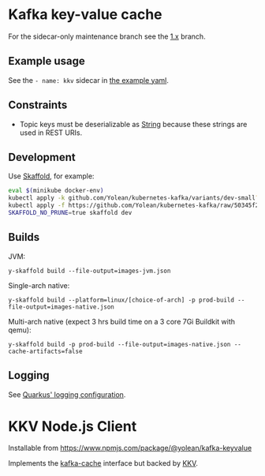 
# Kafka key-value cache

For the sidecar-only maintenance branch see the [1.x](https://github.com/Yolean/kafka-keyvalue/tree/1.x) branch.

## Example usage

See the `- name: kkv` sidecar in [the example yaml](kontrakt/kkv-example.yaml).

## Constraints

 * Topic keys must be deserializable as [String](https://kafka.apache.org/21/javadoc/org/apache/kafka/common/serialization/Serdes.html#String--) because these strings are used in REST URIs.

## Development

Use [Skaffold](), for example:

```bash
eval $(minikube docker-env)
kubectl apply -k github.com/Yolean/kubernetes-kafka/variants/dev-small?ref=v6.0.0
kubectl apply -f https://github.com/Yolean/kubernetes-kafka/raw/50345f266287861d7964d3339a2c2a28e79db2fe/variants/prometheus-operator-example/k8s-cluster-rbac.yaml
SKAFFOLD_NO_PRUNE=true skaffold dev
```

## Builds

JVM:

```
y-skaffold build --file-output=images-jvm.json
```

Single-arch native:

```
y-skaffold build --platform=linux/[choice-of-arch] -p prod-build --file-output=images-native.json
```

Multi-arch native
(expect 3 hrs build time on a 3 core 7Gi Buildkit with qemu):

```
y-skaffold build -p prod-build --file-output=images-native.json --cache-artifacts=false
```

## Logging

See [Quarkus' logging configuration](https://quarkus.io/guides/logging-guide).

# KKV Node.js Client

Installable from https://www.npmjs.com/package/@yolean/kafka-keyvalue

Implements the [kafka-cache](https://github.com/Yolean/kafka-cache/) interface but backed by [KKV](https://github.com/Yolean/kafka-keyvalue/).
